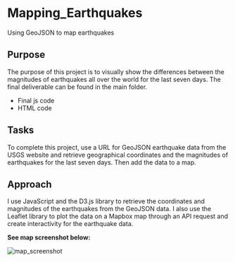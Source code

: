 # Mapping_Earthquakes
Using GeoJSON to map earthquakes

## Purpose

The purpose of this project is to visually show the differences between the magnitudes of earthquakes all over the world for the last seven days. The final deliverable can be found in the main folder. 

- Final js code
- HTML code

## Tasks

To complete this project, use a URL for GeoJSON earthquake data from the USGS website and retrieve geographical coordinates and the magnitudes of earthquakes for the last seven days. Then add the data to a map.

## Approach

I use JavaScript and the D3.js library to retrieve the coordinates and magnitudes of the earthquakes from the GeoJSON data. I also use the Leaflet library to plot the data on a Mapbox map through an API request and create interactivity for the earthquake data.

**See map screenshot below:** 

![map_screenshot](C:\Users\nyaku\OneDrive\Desktop\Repos\Mapping_Earthquakes\map_screenshot.png)
